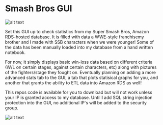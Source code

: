 # Smash Bros GUI

![alt text](https://user-images.githubusercontent.com/52896859/138405581-1d14a96c-fdec-4867-9b0e-ae5544c6ebc5.png)

Set this GUI up to check statistics from my Super Smash Bros, Amazon RDS-hosted database. It is filled with data a WWE-style franchisemy brother and I made with SSB characters when we were younger! Some of the data has been manually loaded into my database from a hand written notebook.

For now, it simply displays basic win-loss data based on different criteria (W/L on certain stages, against certain characters, etc) along with pictures of the fighters/stage they fought on. Eventually planning on adding a more advanced stats tab to the GUI, a tab that plots statisical graphs for you, and another that grants the ability to ETL data into Amazon RDS as well!

This repos code is available for you to download but will not work unless your IP is granted access to my database. Until I add SQL string injection protection into the GUI, no additional IP's will be added to the security group.

![alt text](https://i.imgur.com/praoCaG.png?1)

